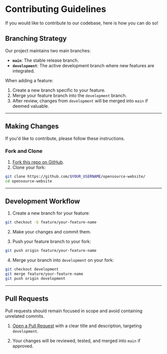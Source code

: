 # Contributing Guidelines

If you would like to contribute to our codebase, here is how you can do so!

## Branching Strategy

Our project maintains two main branches:  
- **`main`**: The stable release branch.  
- **`development`**: The active development branch where new features are integrated.  

When adding a feature:  
1. Create a new branch specific to your feature.  
2. Merge your feature branch into the `development` branch.  
3. After review, changes from `development` will be merged into `main` if deemed valuable.  

---

## Making Changes  

If you'd like to contribute, please follow these instructions.

### Fork and Clone  

1. [Fork this repo on GitHub](https://github.com/twitter/opensource-website/fork).  
2. Clone your fork:  

```bash
git clone https://github.com/$YOUR_USERNAME/opensource-website/
cd opensource-website
```

---

## Development Workflow  

1. Create a new branch for your feature:  

```bash
git checkout -b feature/your-feature-name
```  

2. Make your changes and commit them.  

3. Push your feature branch to your fork:  

```bash
git push origin feature/your-feature-name
```  

4. Merge your branch into `development` on your fork:  

```bash
git checkout development
git merge feature/your-feature-name
git push origin development
```  

---

## Pull Requests  

Pull requests should remain focused in scope and avoid containing unrelated commits.  

1. [Open a Pull Request](http://help.github.com/send-pull-requests/) with a clear title and description, targeting `development`.  

2. Your changes will be reviewed, tested, and merged into `main` if approved.  

